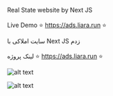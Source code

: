 Real State website by Next JS
<br>
</br>
Live Demo ⭐ https://ads.liara.run ⭐

سایت املاکی با Next JS زدم
<br>
</br>
لینک پروژه ⭐ https://ads.liara.run ⭐






![alt text](https://github.com/mohammadbaghani/ads/blob/master/public/kharid-melk.png)

![alt text](https://github.com/mohammadbaghani/ads/blob/master/public/amlaki.png)

